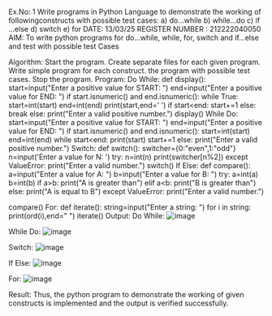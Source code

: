 Ex.No: 1 Write programs in Python Language to demonstrate the working of followingconstructs with possible test cases: a) do…while b) while…do c) if …else d) switch e) for
DATE: 13/03/25
REGISTER NUMBER : 212222040050
AIM:
To write python programs for do…while, while, for, switch and if…else and test with possible test Cases

Algorithm:
Start the program.
Create separate files for each given program.
Write simple program for each construct.
the program with possible test cases.
Stop the program.
Program:
Do While:
def display():
    start=input("Enter a positive value for START: ")
    end=input("Enter a positive value for END: ")
    if start.isnumeric() and end.isnumeric():
        while True:
            start=int(start)
            end=int(end)
            print(start,end=' ')
            if start<end:
                start+=1
            else:
                break
    else:
        print("Enter a valid positive number.")
display()
While Do:
start=input("Enter a positive value for START: ")
end=input("Enter a positive value for END: ")
if start.isnumeric() and end.isnumeric():
    start=int(start)
    end=int(end)
    while start<end:
        print(start)
        start+=1
else:
    print("Enter a valid positive number.")
Switch:
def switch():
    switcher={0:"even",1:"odd"}
    n=input('Enter a value for N: ')
    try:
        n=int(n)
        print(switcher[n%2])
    except ValueError:
        print("Enter a valid number.")
switch()
If Else:
def compare():
    a=input("Enter a value for A: ")
    b=input("Enter a value for B: ")
    try:
        a=int(a)
        b=int(b)
        if a>b:
            print("A is greater than")
        elif a<b:
            print("B is greater than")
        else:
            print("A is equal to B")
    except ValueError:
        print("Enter a valid number.")

compare()
For:
def iterate():
    string=input("Enter a string: ") 
    for i in string:
        print(ord(i),end=" ")
iterate() 
Output:
Do While:
![image](https://github.com/user-attachments/assets/08c4e7c3-ea1f-4549-ad53-3197463ffb1f)



While Do:
![image](https://github.com/user-attachments/assets/123d7ad7-cd6a-427b-9af7-028d469b27c9)


Switch:
![image](https://github.com/user-attachments/assets/b9e65971-1d8c-48f6-9eaf-38955fd54e12)


If Else:
![image](https://github.com/user-attachments/assets/fb4f9594-ef11-445b-9c37-7144cc3362b3)


For:
![image](https://github.com/user-attachments/assets/c97d6b6d-ad84-4880-80eb-a244acc570a1)


Result:
Thus, the python program to demonstrate the working of given constructs is implemented and the output is verified successfully.

